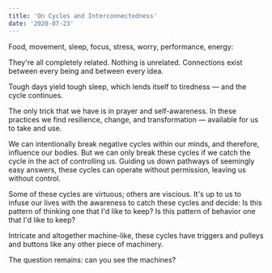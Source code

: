 ```yaml
---
title: 'On Cycles and Interconnectedness'
date: '2020-07-23'
---
```


Food, movement, sleep, focus, stress, worry, performance, energy:

They're all completely related. Nothing is unrelated. Connections exist between every being and between every idea.

Tough days yield tough sleep, which lends itself to tiredness — and the cycle continues.

The only trick that we have is in prayer and self-awareness. In these practices we find resilience, change, and transformation — available for us to take and use.

We can intentionally break negative cycles within our minds, and therefore, influence our bodies. But we can only break these cycles if we catch the cycle in the act of controlling us. Guiding us down pathways of seemingly easy answers, these cycles can operate without permission, leaving us without control.

Some of these cycles are virtuous; others are viscious. It's up to us to infuse our lives with the awareness to catch these cycles and decide: Is this pattern of thinking one that I'd like to keep? Is this pattern of behavior one that I'd like to keep?

Intricate and altogether machine-like, these cycles have triggers and pulleys and buttons like any other piece of machinery.

The question remains: can you see the machines?
